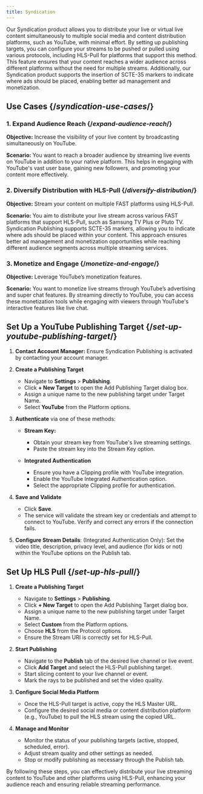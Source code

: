 ```yaml
---
title: Syndication
---
```


Our Syndication product allows you to distribute your live or virtual live content simultaneously to multiple social media and content distribution platforms, such as YouTube, with minimal effort. By setting up publishing targets, you can configure your streams to be pushed or pulled using various protocols, including HLS-Pull for platforms that support this method. This feature ensures that your content reaches a wider audience across different platforms without the need for multiple streams. Additionally, our Syndication product supports the insertion of SCTE-35 markers to indicate where ads should be placed, enabling better ad management and monetization.

## Use Cases  {/*syndication-use-cases*/}

### 1. Expand Audience Reach  {/*expand-audience-reach*/}

**Objective:** Increase the visibility of your live content by broadcasting simultaneously on YouTube.

**Scenario:** You want to reach a broader audience by streaming live events on YouTube in addition to your native platform. This helps in engaging with YouTube's vast user base, gaining new followers, and promoting your content more effectively.

### 2. Diversify Distribution with HLS-Pull  {/*diversify-distribution*/}

**Objective:** Stream your content on multiple FAST platforms using HLS-Pull.

**Scenario:** You aim to distribute your live stream across various FAST platforms that support HLS-Pull, such as Samsung TV Plus or Pluto TV. Syndication Publishing supports SCTE-35 markers, allowing you to indicate where ads should be placed within your content. This approach ensures better ad management and monetization opportunities while reaching different audience segments across multiple streaming services.

### 3. Monetize and Engage  {/*monetize-and-engage*/}

**Objective:** Leverage YouTube’s monetization features.

**Scenario:** You want to monetize live streams through YouTube’s advertising and super chat features. By streaming directly to YouTube, you can access these monetization tools while engaging with viewers through YouTube's interactive features like live chat.

## Set Up a YouTube Publishing Target  {/*set-up-youtube-publishing-target*/}

1. **Contact Account Manager:** Ensure Syndication Publishing is activated by contacting your account manager.

2. **Create a Publishing Target**
   - Navigate to **Settings** > **Publishing**.
   - Click **+ New Target** to open the Add Publishing Target dialog box.
   - Assign a unique name to the new publishing target under Target Name.
   - Select **YouTube** from the Platform options.

3. **Authenticate** via one of these methods:
   - **Stream Key:**
     - Obtain your stream key from YouTube's live streaming settings.
     - Paste the stream key into the Stream Key option.

   - **Integrated Authentication**
     - Ensure you have a Clipping profile with YouTube integration.
     - Enable the YouTube Integrated Authentication option.
     - Select the appropriate Clipping profile for authentication.

4. **Save and Validate**
     - Click **Save**.
     - The service will validate the stream key or credentials and attempt to connect to YouTube. Verify and correct any errors if the connection fails.

5. **Configure Stream Details**:  (Integrated Authentication Only): Set the video title, description, privacy level, and audience (for kids or not) within the YouTube options on the Publish tab.

## Set Up HLS Pull  {/*set-up-hls-pull*/}

1. **Create a Publishing Target**
   - Navigate to **Settings** > **Publishing**.
   - Click **+ New Target** to open the Add Publishing Target dialog box.
   - Assign a unique name to the new publishing target under Target Name.
   - Select **Custom** from the Platform options.
   - Choose **HLS** from the Protocol options.
   - Ensure the Stream URI is correctly set for HLS-Pull.

2. **Start Publishing**
   - Navigate to the **Publish** tab of the desired live channel or live event.
   - Click **Add Target** and select the HLS-Pull publishing target.
   - Start slicing content to your live channel or event.
   - Mark the rays to be published and set the video quality.

3. **Configure Social Media Platform**
   - Once the HLS-Pull target is active, copy the HLS Master URL.
   - Configure the desired social media or content distribution platform (e.g., YouTube) to pull the HLS stream using the copied URL.

4. **Manage and Monitor**
   - Monitor the status of your publishing targets (active, stopped, scheduled, error).
   - Adjust stream quality and other settings as needed.
   - Stop or modify publishing as necessary through the Publish tab.

By following these steps, you can effectively distribute your live streaming content to YouTube and other platforms using HLS-Pull, enhancing your audience reach and ensuring reliable streaming performance.
